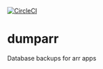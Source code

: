 [![CircleCI](https://circleci.com/gh/cpritchett/dumparr.svg?style=svg)](https://circleci.com/gh/cpritchett/dumparr)
# dumparr
Database backups for arr apps

